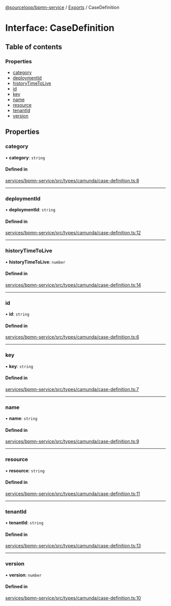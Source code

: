 [@sourceloop/bpmn-service](../README.md) / [Exports](../modules.md) / CaseDefinition

# Interface: CaseDefinition

## Table of contents

### Properties

- [category](CaseDefinition.md#category)
- [deploymentId](CaseDefinition.md#deploymentid)
- [historyTimeToLive](CaseDefinition.md#historytimetolive)
- [id](CaseDefinition.md#id)
- [key](CaseDefinition.md#key)
- [name](CaseDefinition.md#name)
- [resource](CaseDefinition.md#resource)
- [tenantId](CaseDefinition.md#tenantid)
- [version](CaseDefinition.md#version)

## Properties

### category

• **category**: `string`

#### Defined in

[services/bpmn-service/src/types/camunda/case-definition.ts:8](https://github.com/codeweb05/repo1/blob/ea19add/services/bpmn-service/src/types/camunda/case-definition.ts#L8)

___

### deploymentId

• **deploymentId**: `string`

#### Defined in

[services/bpmn-service/src/types/camunda/case-definition.ts:12](https://github.com/codeweb05/repo1/blob/ea19add/services/bpmn-service/src/types/camunda/case-definition.ts#L12)

___

### historyTimeToLive

• **historyTimeToLive**: `number`

#### Defined in

[services/bpmn-service/src/types/camunda/case-definition.ts:14](https://github.com/codeweb05/repo1/blob/ea19add/services/bpmn-service/src/types/camunda/case-definition.ts#L14)

___

### id

• **id**: `string`

#### Defined in

[services/bpmn-service/src/types/camunda/case-definition.ts:6](https://github.com/codeweb05/repo1/blob/ea19add/services/bpmn-service/src/types/camunda/case-definition.ts#L6)

___

### key

• **key**: `string`

#### Defined in

[services/bpmn-service/src/types/camunda/case-definition.ts:7](https://github.com/codeweb05/repo1/blob/ea19add/services/bpmn-service/src/types/camunda/case-definition.ts#L7)

___

### name

• **name**: `string`

#### Defined in

[services/bpmn-service/src/types/camunda/case-definition.ts:9](https://github.com/codeweb05/repo1/blob/ea19add/services/bpmn-service/src/types/camunda/case-definition.ts#L9)

___

### resource

• **resource**: `string`

#### Defined in

[services/bpmn-service/src/types/camunda/case-definition.ts:11](https://github.com/codeweb05/repo1/blob/ea19add/services/bpmn-service/src/types/camunda/case-definition.ts#L11)

___

### tenantId

• **tenantId**: `string`

#### Defined in

[services/bpmn-service/src/types/camunda/case-definition.ts:13](https://github.com/codeweb05/repo1/blob/ea19add/services/bpmn-service/src/types/camunda/case-definition.ts#L13)

___

### version

• **version**: `number`

#### Defined in

[services/bpmn-service/src/types/camunda/case-definition.ts:10](https://github.com/codeweb05/repo1/blob/ea19add/services/bpmn-service/src/types/camunda/case-definition.ts#L10)
